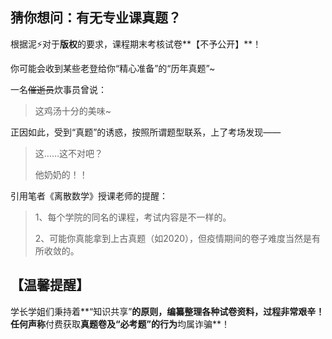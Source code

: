 ## 猜你想问：有无专业课真题？

根据泥⚡对于**版权**的要求，课程期末考核试卷**【不予公开】**！

你可能会收到某些老登给你“精心准备”的“历年真题”~

一名~~催逝员~~炊事员曾说：

> 这鸡汤十分的美味~

正因如此，受到“真题”的诱惑，按照所谓题型联系，上了考场发现——

> 这……这不对吧？
>
> 他奶奶的！！

引用笔者《离散数学》授课老师的提醒：

> 1、每个学院的同名的课程，考试内容是不一样的。
>
> 2、可能你真能拿到上古真题（如2020），但疫情期间的卷子难度当然是有所收敛的。

## 【温馨提醒】

学长学姐们秉持着**“知识共享”**的原则，编纂整理各种试卷资料，过程非常艰辛！任何声称**付费获取**真题卷及“必考题”的行为**均属诈骗**！